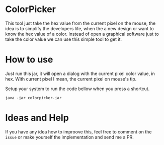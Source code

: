 # ColorPicker

This tool just take the hex value from the current pixel on the mouse, the idea is to simplify the developers life,
when the a new design or want to know the hex value of a color. Instead of open a graphical software just to take
the color value we can use this simple tool to get it.


# How to use

Just run this jar, it will open a dialog with the current pixel color value, in hex.
With current pixel I mean, the current pixel on mouse's tip.

Setup your system to run the code bellow when you press a shortcut.

`java -jar colorpicker.jar`


# Ideas and Help

If you have any idea how to improove this, feel free to comment on the `issue` or make yourself the implementation and
send me a PR.